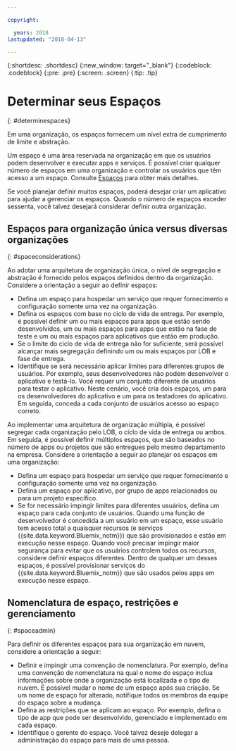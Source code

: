 ```yaml
---

copyright:

  years: 2018
lastupdated: "2018-04-13"

---
```


{:shortdesc: .shortdesc}
{:new_window: target="_blank"}
{:codeblock: .codeblock}
{:pre: .pre}
{:screen: .screen}
{:tip: .tip}

# Determinar seus Espaços
{: #determinespaces}

Em uma organização, os espaços fornecem um nível extra de cumprimento de limite e abstração.

Um espaço é uma área reservada na organização em que os usuários podem desenvolver e executar apps e serviços. É possível criar qualquer número de espaços em uma organização e controlar os usuários que têm acesso a um espaço. Consulte [Espaços](/docs/account/orgs_spaces.html#orgsspacesusers) para obter mais detalhes.

Se você planejar definir muitos espaços, poderá desejar criar um aplicativo para ajudar a gerenciar os espaços. Quando o número de espaços exceder sessenta, você talvez desejará considerar definir outra organização.

## Espaços para organização única versus diversas organizações
{: #spaceconsiderations}

Ao adotar uma arquitetura de organização única, o nível de segregação e abstração é fornecido pelos espaços definidos dentro da organização. Considere a orientação a seguir ao definir espaços:

* Defina um espaço para hospedar um serviço que requer fornecimento e configuração somente uma vez na organização.
* Defina os espaços com base no ciclo de vida de entrega.
  Por exemplo, é possível definir um ou mais espaços para apps que estão sendo desenvolvidos, um ou mais espaços para apps que estão na fase de teste e um ou mais
  espaços para aplicativos que estão em produção.
* Se o limite do ciclo de vida de entrega não for suficiente, será possível alcançar mais segregação definindo um ou mais espaços por LOB e fase de entrega.
* Identifique se será necessário aplicar limites para diferentes grupos de usuários.
  Por exemplo, seus desenvolvedores não podem desenvolver o aplicativo e testá-lo. Você requer um conjunto diferente de usuários para testar o aplicativo. Neste cenário, você cria dois espaços, um para os
  desenvolvedores do aplicativo e um para os testadores do aplicativo. Em seguida, conceda a cada conjunto de usuários acesso ao espaço correto.

Ao implementar uma arquitetura de organização múltipla, é possível segregar cada organização pelo LOB, o ciclo de vida de entrega ou ambos. Em seguida, é possível definir múltiplos espaços, que são baseados no número de apps ou projetos que são entregues pelo mesmo departamento na empresa. Considere a orientação a seguir ao planejar os espaços em uma organização:

* Defina um espaço para hospedar um serviço que requer fornecimento e configuração somente uma vez na organização.
* Defina um espaço por aplicativo, por grupo de apps relacionados ou para um projeto específico.
* Se for necessário impingir limites para diferentes usuários, defina um espaço para cada conjunto de usuários. Quando uma função de desenvolvedor é concedida a um usuário em um espaço, esse usuário tem acesso total a quaisquer recursos (e serviços {{site.data.keyword.Bluemix_notm}}) que são provisionados e estão em execução nesse espaço. Quando você precisar impingir maior segurança para evitar que os usuários controlem todos os recursos, considere definir espaços diferentes. Dentro de qualquer um desses espaços, é possível provisionar serviços do {{site.data.keyword.Bluemix_notm}} que são usados pelos apps em execução nesse espaço.

## Nomenclatura de espaço, restrições e gerenciamento
{: #spaceadmin}

Para definir os diferentes espaços para sua organização em nuvem, considere a orientação a seguir:

* Definir e impingir uma convenção de nomenclatura. Por exemplo, defina uma convenção de nomenclatura na qual o nome do espaço inclua informações sobre onde a organização está localizada e o tipo de nuvem. É possível mudar o nome de um espaço após sua criação. Se um nome de espaço for alterado, notifique todos os membros da equipe do espaço sobre a mudança.
* Defina as restrições que se aplicam ao espaço. Por exemplo, defina o tipo de app que pode ser desenvolvido, gerenciado e implementado em cada espaço.
* Identifique o gerente do espaço. Você talvez deseje delegar a administração do espaço para mais de uma pessoa.
